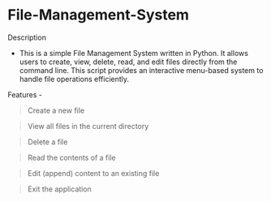 # File-Management-System
Description

* This is a simple File Management System written in Python. It allows users to create, view, delete, read, and edit files directly from the command line. This script provides an interactive menu-based system to handle file operations efficiently.

Features -

>Create a new file

>View all files in the current directory

>Delete a file

>Read the contents of a file

>Edit (append) content to an existing file

>Exit the application
